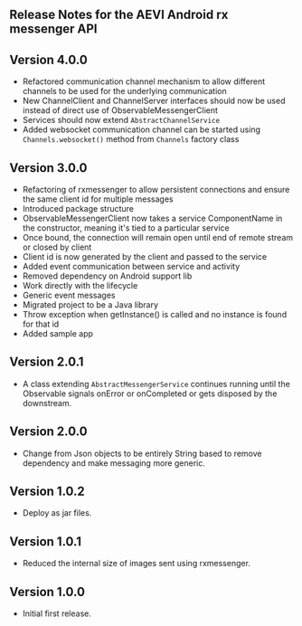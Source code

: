 ## Release Notes for the AEVI Android rx messenger API

## Version 4.0.0

* Refactored communication channel mechanism to allow different channels to be used for the underlying communication
* New ChannelClient and ChannelServer interfaces should now be used instead of direct use of ObservableMessengerClient
* Services should now extend `AbstractChannelService`
* Added websocket communication channel can be started using `Channels.websocket()` method from `Channels` factory class

## Version 3.0.0

* Refactoring of rxmessenger to allow persistent connections and ensure the same client id for multiple messages
* Introduced package structure
* ObservableMessengerClient now takes a service ComponentName in the constructor, meaning it's tied to a particular service
* Once bound, the connection will remain open until end of remote stream or closed by client
* Client id is now generated by the client and passed to the service
* Added event communication between service and activity
* Removed dependency on Android support lib
* Work directly with the lifecycle
* Generic event messages
* Migrated project to be a Java library
* Throw exception when getInstance() is called and no instance is found for that id
* Added sample app

## Version 2.0.1

* A class extending `AbstractMessengerService` continues running until the Observable signals onError or onCompleted or gets disposed by the downstream.

## Version 2.0.0

* Change from Json objects to be entirely String based to remove dependency and make messaging more generic.

## Version 1.0.2

* Deploy as jar files.

## Version 1.0.1

* Reduced the internal size of images sent using rxmessenger. 

## Version 1.0.0

* Initial first release.
